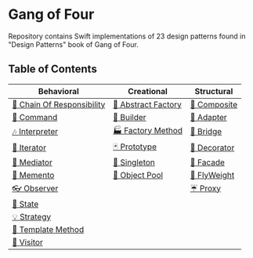 # Gang of Four

Repository contains Swift implementations of 23 design patterns found in "Design Patterns" book of Gang of Four.

## Table of Contents
 
| Behavioral | Creational | Structural|
| -----------| -----------| ----------|
|[🐝 Chain Of Responsibility](/Behavioral/ChainOfResponsibility/ChainOfResponsibility)|[🌰 Abstract Factory](/Creational/AbstractFactory/AbstractFactory)|[🌿 Composite](/Structural/Composite/Composite)|
|[👫 Command](/Behavioral/Command/Command)|[👷 Builder](/Creational/Builder/Builder)|[🔌 Adapter](/Structural/Adapter/Adapter)|
|[🎶 Interpreter](/Behavioral/Interpreter/Interpreter)|[🏭 Factory Method](/Creational/FactoryMethod/FactoryMethod)|[🌉 Bridge](/Structural/Bridge/Bridge)|
|[🍫 Iterator](/Behavioral/Iterator/Iterator)|[🃏 Prototype](/Creational/Prototype/Prototype)|[🍧 Decorator](/Structural/Decorator/Decorator)|
|[💐 Mediator](/Behavioral/Mediator/Mediator)|[💍 Singleton](/Creational/Singleton/Singleton)|[🎁 Facade](/Structural/Facade/Facade)|
|[💾 Memento](/Behavioral/Memento/Memento)|[🎱 Object Pool](/Creational/ObjectPool/ObjectPool)|[🍃 FlyWeight](/Structural/FlyWeight/FlyWeight)|
|[👓 Observer](/Behavioral/Observer/Observer)||[☔ Proxy](/Structural/Proxy/Proxy)|
|[🐉 State](/Behavioral/State/State)|||
|[💡 Strategy](/Behavioral/Strategy/Strategy)|||
|[📝 Template Method](/Behavioral/TemplateMethod/TemplateMethod)|||
|[🏃 Visitor](/Behavioral/Visitor/Visitor)|||







